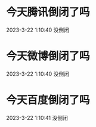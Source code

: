 # 今天腾讯倒闭了吗

2023-3-22 1:10:40 没倒闭

# 今天微博倒闭了吗

2023-3-22 1:10:40 没倒闭

# 今天百度倒闭了吗

2023-3-22 1:10:41 没倒闭

